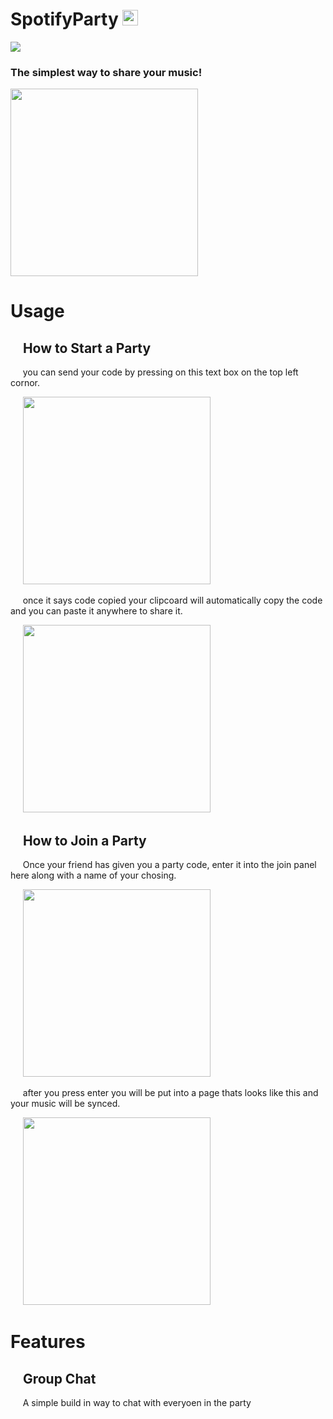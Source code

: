 # SpotifyParty <img src="https://github.com/naveengovind/SpotifyParty/blob/master/src/images/logo.png?raw=true" alt="" width="25"/> 
 
 <p>
  <a href="https://github.com/naveengovind/SpotifyParty/releases/download/v0.1-alpha/SpotfiyParty.dmg"><img src="https://img.shields.io/github/downloads/naveengovind/SpotifyParty/total.svg?colorB=97CA00"></a>
</p>
 
 
 
 
### The simplest way to share your music! 

<img src="https://github.com/naveengovind/SpotifyParty/blob/master/src/images/Example1.png?raw=true" alt="" width="300"/>

# Usage
## &nbsp;&nbsp;&nbsp; How to Start a Party
 
&nbsp;&nbsp;&nbsp;&nbsp;  you can send your code by pressing on this text box on the top left cornor.
  
&nbsp;&nbsp;&nbsp;&nbsp;  <img src="https://github.com/naveengovind/SpotifyParty/blob/master/src/images/Example3.png?raw=true" alt="" width="300"/>

&nbsp;&nbsp;&nbsp;&nbsp; once it says code copied your clipcoard will automatically copy the code and you can paste it anywhere to share it.

&nbsp;&nbsp;&nbsp;&nbsp; <img src="https://github.com/naveengovind/SpotifyParty/blob/master/src/images/Example4.png?raw=true" alt="" width="300"/>

## &nbsp;&nbsp;&nbsp; How to Join a Party

&nbsp;&nbsp;&nbsp;&nbsp; Once your friend has given you a party code, enter it into the join panel here along with a name of your chosing.

&nbsp;&nbsp;&nbsp;&nbsp; <img src="https://github.com/naveengovind/SpotifyParty/blob/master/src/images/Example5.png?raw=true" alt="" width="300"/>

&nbsp;&nbsp;&nbsp;&nbsp; after you press enter you will be put into a page thats looks like this and your music will be synced.

&nbsp;&nbsp;&nbsp;&nbsp; <img src="https://github.com/naveengovind/SpotifyParty/blob/master/src/images/Example1.png?raw=true" alt="" width="300"/>

# Features

## &nbsp;&nbsp;&nbsp; Group Chat

&nbsp;&nbsp;&nbsp;&nbsp; A simple build in way to chat with everyoen in the party

[//]: <> (<img src="https://github.com/naveengovind/SpotifyParty/blob/master/src/images/Example1.png?raw=true" alt="" width="300"/>)
